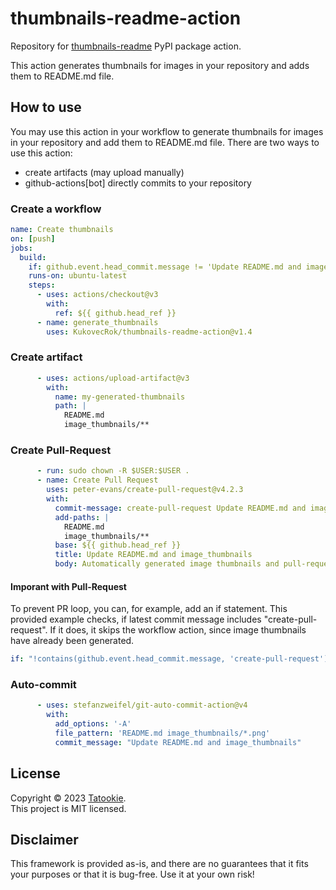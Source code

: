 # thumbnails-readme-action


Repository for [thumbnails-readme](https://github.com/firefly-cpp/thumbnails-readme) PyPI package action.

This action generates thumbnails for images in your repository and adds them to README.md file.

## How to use

You may use this action in your workflow to generate thumbnails for images in your repository and add them to README.md file.
There are two ways to use this action:
* create artifacts (may upload manually)
* github-actions[bot] directly commits to your repository

### Create a workflow

```yml
name: Create thumbnails
on: [push]
jobs:
  build:
    if: github.event.head_commit.message != 'Update README.md and image_thumbnails'
    runs-on: ubuntu-latest
    steps:
      - uses: actions/checkout@v3
        with:
          ref: ${{ github.head_ref }}
      - name: generate_thumbnails
        uses: KukovecRok/thumbnails-readme-action@v1.4
```

### Create artifact

```yml
      - uses: actions/upload-artifact@v3
        with:
          name: my-generated-thumbnails
          path: |
            README.md
            image_thumbnails/**
```

### Create Pull-Request

```yml
      - run: sudo chown -R $USER:$USER .
      - name: Create Pull Request
        uses: peter-evans/create-pull-request@v4.2.3
        with:
          commit-message: create-pull-request Update README.md and image_thumbnails
          add-paths: |
            README.md
            image_thumbnails/**
          base: ${{ github.head_ref }}
          title: Update README.md and image_thumbnails
          body: Automatically generated image thumbnails and pull-request
```
#### Imporant with Pull-Request

To prevent PR loop, you can, for example, add an if statement. This provided example checks, if latest commit message includes "create-pull-request". If it does, it skips the workflow action, since image thumbnails have already been generated. 

```yml
if: "!contains(github.event.head_commit.message, 'create-pull-request')"
```

### Auto-commit

```yml
      - uses: stefanzweifel/git-auto-commit-action@v4
        with:
          add_options: '-A'
          file_pattern: 'README.md image_thumbnails/*.png'
          commit_message: "Update README.md and image_thumbnails"
```

## License

Copyright © 2023 [Tatookie](https://github.com/KukovecRok). <br /> 
This project is MIT licensed.

## Disclaimer

This framework is provided as-is, and there are no guarantees that it fits your purposes or that it is bug-free. Use it at your own risk!
